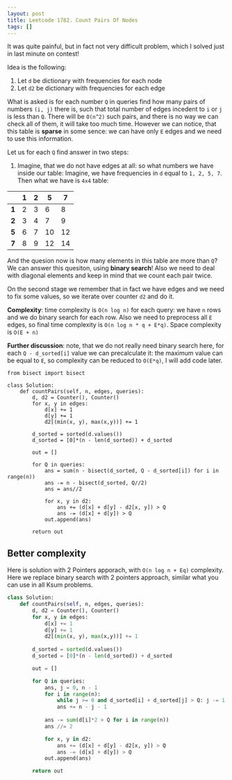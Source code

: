 ```yaml
---
layout: post
title: Leetcode 1782. Count Pairs Of Nodes
tags: []
---
```


It was quite painful, but in fact not very difficult problem, which I solved just in last minute on contest!

Idea is the following:
1. Let `d` be dictionary with frequencies for each node
2. Let `d2` be dictionary with frequencies for each edge

What is asked is for each number `Q` in queries find how many pairs of numbers `(i, j)` there is, such that total number of edges incedent to `i` or `j` is less than `Q`. There will be `O(n^2)` such pairs, and there is no way we can check all of them, it will take too much time. However we can notice, that this table is **sparse** in some sence: we can have only `E` edges and we need to use this information.

Let us for each `Q` find answer in two steps:
1. Imagine, that we do not have edges at all: so what numbers we have inside our table: Imagine, we have frequencies in `d` equal to `1, 2, 5, 7`. Then what we have is `4x4` table:

|   | 1 | 2 | 5  | 7  |
|---|---|---|----|----|
| **1** | 2 | 3 | 6  | 8  |
|**2** | 3 | 4 | 7  | 9  |
| **5**| 6 | 7 | 10 | 12 |
| **7** | 8 | 9 | 12 | 14 |

And the quesion now is how many elements in this table are more than `Q`? We can answer this quesiton, using **binary search**! Also we need to deal with diagonal elements and keep in mind that we count each pair twice.

On the second stage we remember that in fact we have edges and we need to fix some values, so we iterate over counter `d2` and do it.

**Complexity**: time complexity is `O(n log n)` for each query: we have `n` rows and we do binary search for each row. Also we need to preprocess all `E` edges, so final time complexity is `O(n log n * q + E*q)`. Space complexity is `O(E + n)`

**Further discussion**: note, that we do not really need binary search here, for each `Q - d_sorted[i]` value we can precalculate it: the maximum value can be equal to `E`, so complexity can be reduced to `O(E*q)`, I will add code later.

```
from bisect import bisect

class Solution:
    def countPairs(self, n, edges, queries):
        d, d2 = Counter(), Counter()
        for x, y in edges:
            d[x] += 1
            d[y] += 1
            d2[(min(x, y), max(x,y))] += 1
   
        d_sorted = sorted(d.values())
        d_sorted = [0]*(n - len(d_sorted)) + d_sorted

        out = []

        for Q in queries:
            ans = sum(n - bisect(d_sorted, Q - d_sorted[i]) for i in range(n))
            ans -= n - bisect(d_sorted, Q//2)
            ans = ans//2

            for x, y in d2:
                ans += (d[x] + d[y] - d2[x, y]) > Q
                ans -= (d[x] + d[y]) > Q
            out.append(ans)

        return out
```

## Better complexity
Here is solution with 2 Pointers apporach, with `O(n log n + Eq)` complexity. Here we replace binary search with 2 pointers approach, similar what you can use in all Ksum problems.

```python
class Solution:
    def countPairs(self, n, edges, queries):
        d, d2 = Counter(), Counter()
        for x, y in edges:
            d[x] += 1
            d[y] += 1
            d2[(min(x, y), max(x,y))] += 1
   
        d_sorted = sorted(d.values())
        d_sorted = [0]*(n - len(d_sorted)) + d_sorted

        out = []

        for Q in queries:
            ans, j = 0, n - 1
            for i in range(n):
                while j >= 0 and d_sorted[i] + d_sorted[j] > Q: j -= 1
                ans += n - j - 1
            
            ans -= sum(d[i]*2 > Q for i in range(n))
            ans //= 2

            for x, y in d2:
                ans += (d[x] + d[y] - d2[x, y]) > Q
                ans -= (d[x] + d[y]) > Q
            out.append(ans)

        return out
```
